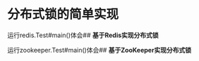 # **分布式锁的简单实现**

运行redis.Test#main()体会## **基于Redis实现分布式锁**

运行zookeeper.Test#main()体会## **基于ZooKeeper实现分布式锁**